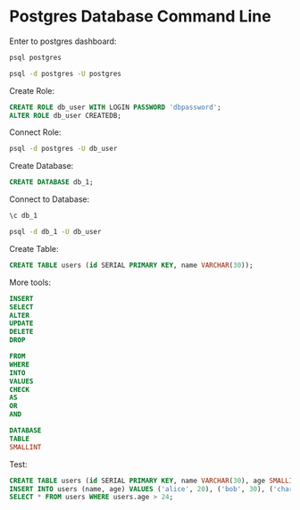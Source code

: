 # Postgres Database Command Line

Enter to postgres dashboard:

```zsh
psql postgres
```

```zsh
psql -d postgres -U postgres
```

Create Role:

```sql
CREATE ROLE db_user WITH LOGIN PASSWORD 'dbpassword';
ALTER ROLE db_user CREATEDB;
```

Connect Role:

```zsh
psql -d postgres -U db_user
```

Create Database:

```sql
CREATE DATABASE db_1;
```

Connect to Database:

```sql
\c db_1
```

```zsh
psql -d db_1 -U db_user
```

Create Table:

```sql
CREATE TABLE users (id SERIAL PRIMARY KEY, name VARCHAR(30));
```

More tools:

```sql
INSERT
SELECT
ALTER
UPDATE
DELETE
DROP
```

```sql
FROM
WHERE
INTO
VALUES
CHECK
AS
OR
AND
```

```sql
DATABASE
TABLE
SMALLINT
```

Test:

```sql
CREATE TABLE users (id SERIAL PRIMARY KEY, name VARCHAR(30), age SMALLINT);
INSERT INTO users (name, age) VALUES ('alice', 20), ('bob', 30), ('charlie', 25);
SELECT * FROM users WHERE users.age > 24;
```
